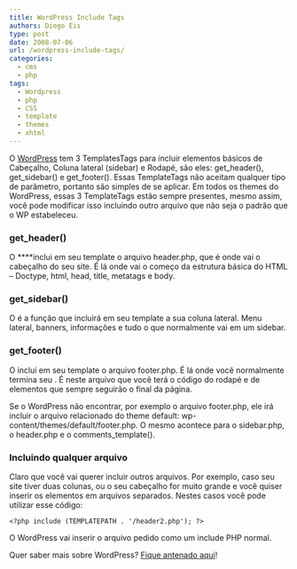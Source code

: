 ```yaml
---
title: WordPress Include Tags
authors: Diego Eis
type: post
date: 2008-07-06
url: /wordpress-include-tags/
categories:
  - cms
  - php
tags:
  - Wordpress
  - php
  - CSS
  - template
  - themes
  - xhtml
---
```

O [WordPress][1] tem 3 TemplatesTags para incluir elementos básicos de Cabeçalho, Coluna lateral (sidebar) e Rodapé, são eles: get\_header(), get\_sidebar() e get_footer(). Essas TemplateTags não aceitam qualquer tipo de parâmetro, portanto são simples de se aplicar. Em todos os themes do WordPress, essas 3 TemplateTags estão sempre presentes, mesmo assim, você pode modificar isso incluindo outro arquivo que não seja o padrão que o WP estabeleceu.
  
<!--more-->

### get_header()

O **<?php get_header(); ?>**inclui em seu template o arquivo header.php, que é onde vai o cabeçalho do seu site. É lá onde vai o começo da estrutura básica do HTML &#8211; Doctype, html, head, title, metatags e body.

### get_sidebar()

O **<?php get_sidebar(); ?>** é a função que incluirá em seu template a sua coluna lateral. Menu lateral, banners, informações e tudo o que normalmente vai em um sidebar.

### get_footer()

O **<?php get_footer(); ?>** inclui em seu template o arquivo footer.php. É lá onde você normalmente termina seu . É neste arquivo que você terá o código do rodapé e de elementos que sempre seguirão o final da página.

Se o WordPress não encontrar, por exemplo o arquivo footer.php, ele irá incluir o arquivo relacionado do theme default: wp-content/themes/default/footer.php. O mesmo acontece para o sidebar.php, o header.php e o comments_template().

### Incluindo qualquer arquivo

Claro que você vai querer incluir outros arquivos. Por exemplo, caso seu site tiver duas colunas, ou o seu cabeçalho for muito grande e você quiser inserir os elementos em arquivos separados. Nestes casos você pode utilizar esse código:

`<?php include (TEMPLATEPATH . '/header2.php'); ?>`

O WordPress vai inserir o arquivo pedido como um include PHP normal.

Quer saber mais sobre WordPress? [Fique antenado aqui][2]!

 [1]: https://wordpress.org/
 [2]: https://tableless.com.br/wordpress